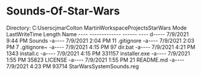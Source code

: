 # Sounds-Of-Star-Wars 
  
         D i r e c t o r y :   C : \ U s e r s \ c j m a r \ C o l t o n   M a r t i n \ W o r k s p a c e \ P r o j e c t s \ S t a r W a r s  
  
  
 M o d e                                   L a s t W r i t e T i m e                   L e n g t h   N a m e                                                                                                                                                                                                                                                            
 - - - -                                   - - - - - - - - - - - - -                   - - - - - -   - - - -                                                                                                                                                                                                                                                            
 d - - - - -                     7 / 9 / 2 0 2 1       9 : 4 4   P M                                 S o u n d s                                                                                                                                                                                                                                                        
 - a - - - -                     7 / 9 / 2 0 2 1       2 : 0 4   P M                           1 1   . g i t i g n o r e                                                                                                                                                                                                                                                
 - a - - - -                     7 / 9 / 2 0 2 1       2 : 0 3   P M                             7   . g i t i g n o r e ~                                                                                                                                                                                                                                              
 - a - - - -                     7 / 9 / 2 0 2 1       4 : 1 5   P M                           9 7   d i r . b a t                                                                                                                                                                                                                                                      
 - a - - - -                     7 / 9 / 2 0 2 1       4 : 2 1   P M                       1 3 4 3   i n s t a l l . c                                                                                                                                                                                                                                                  
 - a - - - -                     7 / 9 / 2 0 2 1       4 : 1 5   P M                   3 3 1 1 5 7   i n s t a l l e r . e x e                                                                                                                                                                                                                                          
 - a - - - -                     7 / 9 / 2 0 2 1       1 : 5 5   P M                     3 5 8 2 3   L I C E N S E                                                                                                                                                                                                                                                      
 - a - - - -                     7 / 9 / 2 0 2 1       1 : 5 5   P M                           2 1   R E A D M E . m d                                                                                                                                                                                                                                                  
 - a - - - -                     7 / 9 / 2 0 2 1       4 : 2 3   P M                     9 3 7 1 4   S t a r W a r s S y s t e m S o u n d s . r e g                                                                                                                                                                                                                    
  
  
 